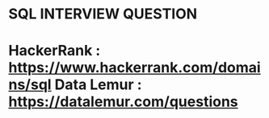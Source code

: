 SQL INTERVIEW QUESTION
======================
HackerRank : https://www.hackerrank.com/domains/sql
Data Lemur : https://datalemur.com/questions
=======================================================
